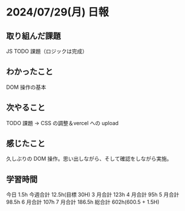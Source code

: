 # 2024/07/29(月) 日報

## 取り組んだ課題

JS TODO 課題（ロジックは完成）

## わかったこと

DOM 操作の基本

## 次やること

TODO 課題 → CSS の調整＆vercel への upload

## 感じたこと

久しぶりの DOM 操作。思い出しながら、そして確認をしながら実施。

## 学習時間

今日 1.5h
今週合計 12.5h(目標 30H)
3 月合計 123h
4 月合計 95h
5 月合計 98.5h
6 月合計 107h
7 月合計 186.5h
総合計 602h(600.5 + 1.5H)
